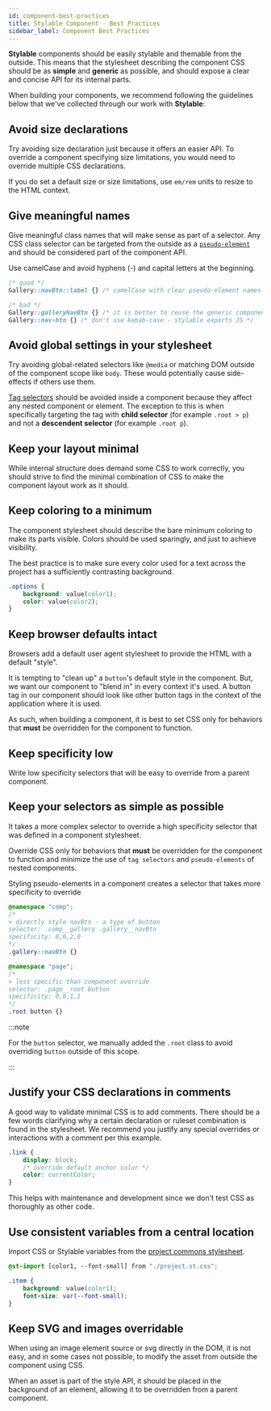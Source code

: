 ```yaml
---
id: component-best-practices
title: Stylable Component - Best Practices
sidebar_label: Component Best Practices
---
```


**Stylable** components should be easily stylable and themable from the outside. This means that the stylesheet describing the component CSS should be as **simple** and **generic** as possible, and should expose a clear and concise API for its internal parts.

When building your components, we recommend following the guidelines below that we've collected through our work with **Stylable**:

## Avoid size declarations

Try avoiding size declaration just because it offers an easier API. To override a component specifying size limitations, you would need to override multiple CSS declarations.

If you do set a default size or size limitations, use `em/rem` units to resize to the HTML context.

## Give meaningful names

Give meaningful class names that will make sense as part of a selector. Any CSS class selector can be targeted from the outside as a [`pseudo-element`](../references/pseudo-elements.md) and should be considered part of the component API. 

Use camelCase and avoid hyphens (-) and capital letters at the beginning. 

```css
/* good */
Gallery::navBtn::label {} /* camelCase with clear pseudo-element names  */
```

```css
/* bad */
Gallery::galleryNavBtn {} /* it is better to reuse the generic component id */
Gallery::nav-btn {} /* don't use kebab-case - stylable exports JS */
```

## Avoid global settings in your stylesheet

Try avoiding global-related selectors like `@media` or matching DOM outside of the component scope like `body`. These would potentially cause side-effects if others use them.

[Tag selectors](../references/tag-selectors.md) should be avoided inside a component because they affect any nested component or element. The exception to this is when specifically targeting the tag with **child selector** (for example `.root > p`) and not a **descendent selector** (for example `.root p`).

## Keep your layout minimal

While internal structure does demand some CSS to work correctly, you should strive to find the minimal combination of CSS to make the component layout work as it should.

## Keep coloring to a minimum

The component stylesheet should describe the bare minimum coloring to make its parts visible. Colors should be used sparingly, and just to achieve visibility. 

The best practice is to make sure every color used for a text across the project has a sufficiently contrasting background.

```css
.options { 
    background: value(color1); 
    color: value(color2); 
}
```

## Keep browser defaults intact

Browsers add a default user agent stylesheet to provide the HTML with a default "style". 

It is tempting to "clean up" a `button`'s default style in the component. But, we want our component to "blend in" in every context it's used. A button tag in our component should look like other button tags in the context of the application where it is used.

As such, when building a component, it is best to set CSS only for behaviors that **must** be overridden for the component to function.

## Keep specificity low

Write low specificity selectors that will be easy to override from a parent component.

## Keep your selectors as simple as possible

It takes a more complex selector to override a high specificity selector that was defined in a component stylesheet.

Override CSS only for behaviors that **must** be overridden for the component to function and minimize the use of `tag selectors` and `pseudo-elements` of nested components. 

Styling pseudo-elements in a component creates a selector that takes more specificity to override

```css
@namespace "comp";
/* 
> directly style navBtn - a type of button
selector: .comp__gallery .gallery__navBtn
specificity: 0,0,2,0 
*/
.gallery::navBtn {} 
```
```css
@namespace "page";
/* 
> less specific than component override 
selector: .page__root button
specificity: 0,0,1,1
*/
.root button {} 
```

:::note

For the `button` selector, we manually added the `.root` class to avoid overriding `button` outside of this scope.

:::

## Justify your CSS declarations in comments

A good way to validate minimal CSS is to add comments. There should be a few words clarifying why a certain declaration or ruleset combination is found in the stylesheet. We recommend you justify any special overrides or interactions with a comment per this example.

```css
.link {
    display: block;
    /* override default anchor color */
    color: currentColor;
}
```

This helps with maintenance and development since we don't test CSS as thoroughly as other code.

## Use consistent variables from a central location

Import CSS or Stylable variables from the [project commons stylesheet](../guides/project-commons.md).

```css
@st-import [color1, --font-small] from "./project.st.css";

.item {
    background: value(color1);
    font-size: var(--font-small);
}
```

## Keep SVG and images overridable

When using an image element source or svg directly in the DOM, it is not easy, and in some cases not possible, to modify the asset from outside the component using CSS.

When an asset is part of the style API, it should be placed in the background of an element, allowing it to be overridden from a parent component.
